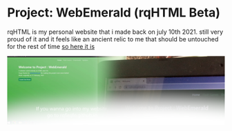 # Project: WebEmerald (rqHTML Beta)
rqHTML is my personal website that i made back on july 10th 2021. still very proud of it and it feels like an ancient relic to me that should be untouched for the rest of time [so here it is](https://rqfirqfo.github.io/rqhtml)

![banner](banner.png)

